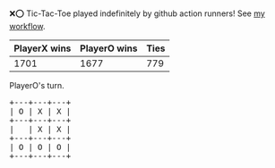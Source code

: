 :x::o: Tic-Tac-Toe played indefinitely by github action runners! See [my workflow](.github/workflows/play.yaml).

|PlayerX wins|PlayerO wins|Ties|
|-|-|-|
|1701|1677|779|

PlayerO's turn.

<pre>
+---+---+---+
| O | X | X |
+---+---+---+
|   | X | X |
+---+---+---+
| O | O | O |
+---+---+---+
</pre>